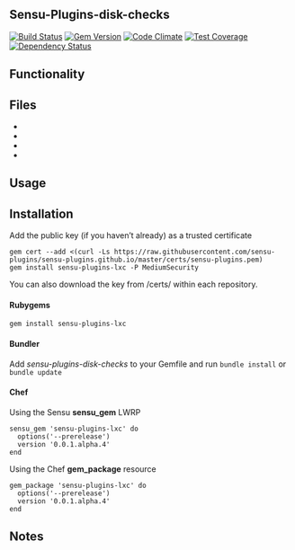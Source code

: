 ## Sensu-Plugins-disk-checks

[![Build Status](https://travis-ci.org/sensu-plugins/sensu-plugins-lxc.svg?branch=master)][1]
[![Gem Version](https://badge.fury.io/rb/sensu-plugins-lxc.svg)][2]
[![Code Climate](https://codeclimate.com/github/sensu-plugins/sensu-plugins-lxc/badges/gpa.svg)][3]
[![Test Coverage](https://codeclimate.com/github/sensu-plugins/sensu-plugins-lxc/badges/coverage.svg)][4]
[![Dependency Status](https://gemnasium.com/sensu-plugins/sensu-plugins-lxc.svg)][5]

## Functionality

## Files
 *
 *
 *
 *

## Usage

## Installation

Add the public key (if you haven’t already) as a trusted certificate

```
gem cert --add <(curl -Ls https://raw.githubusercontent.com/sensu-plugins/sensu-plugins.github.io/master/certs/sensu-plugins.pem)
gem install sensu-plugins-lxc -P MediumSecurity
```

You can also download the key from /certs/ within each repository.

#### Rubygems

`gem install sensu-plugins-lxc`

#### Bundler

Add *sensu-plugins-disk-checks* to your Gemfile and run `bundle install` or `bundle update`

#### Chef

Using the Sensu **sensu_gem** LWRP
```
sensu_gem 'sensu-plugins-lxc' do
  options('--prerelease')
  version '0.0.1.alpha.4'
end
```

Using the Chef **gem_package** resource
```
gem_package 'sensu-plugins-lxc' do
  options('--prerelease')
  version '0.0.1.alpha.4'
end
```

## Notes

[1]:[https://travis-ci.org/sensu-plugins/sensu-plugins-lxc]
[2]:[http://badge.fury.io/rb/sensu-plugins-lxc]
[3]:[https://codeclimate.com/github/sensu-plugins/sensu-plugins-lxc]
[4]:[https://codeclimate.com/github/sensu-plugins/sensu-plugins-lxc]
[5]:[https://gemnasium.com/sensu-plugins/sensu-plugins-lxc]
